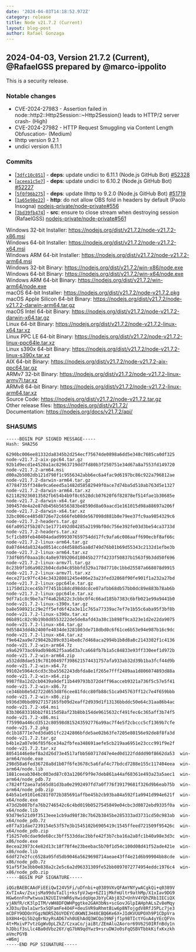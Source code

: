 ```yaml
---
date: '2024-04-03T14:18:52.972Z'
category: release
title: Node v21.7.2 (Current)
layout: blog-post
author: Rafael Gonzaga
---
```


## 2024-04-03, Version 21.7.2 (Current), @RafaelGSS prepared by @marco-ippolito

This is a security release.

### Notable changes

- CVE-2024-27983 - Assertion failed in node::http2::Http2Session::\~Http2Session() leads to HTTP/2 server crash- (High)
- CVE-2024-27982 - HTTP Request Smuggling via Content Length Obfuscation- (Medium)
- llhttp version 9.2.1
- undici version 6.11.1

### Commits

- \[[`3dfc10c851`](https://github.com/nodejs/node/commit/3dfc10c851)] - **deps**: update undici to 6.11.1 (Node.js GitHub Bot) [#52328](https://github.com/nodejs/node/pull/52328)
- \[[`aceea1c5e7`](https://github.com/nodejs/node/commit/aceea1c5e7)] - **deps**: update undici to 6.10.2 (Node.js GitHub Bot) [#52227](https://github.com/nodejs/node/pull/52227)
- \[[`5f0f96b275`](https://github.com/nodejs/node/commit/5f0f96b275)] - **deps**: update llhttp to 9.2.0 (Node.js GitHub Bot) [#51719](https://github.com/nodejs/node/pull/51719)
- \[[`1a65e98e22`](https://github.com/nodejs/node/commit/1a65e98e22)] - **http**: do not allow OBS fold in headers by default (Paolo Insogna) [nodejs-private/node-private#556](https://github.com/nodejs-private/node-private/pull/556)
- \[[`3bd39fb474`](https://github.com/nodejs/node/commit/3bd39fb474)] - **src**: ensure to close stream when destroying session (RafaelGSS) [nodejs-private/node-private#561](https://github.com/nodejs-private/node-private/pull/561)

Windows 32-bit Installer: https://nodejs.org/dist/v21.7.2/node-v21.7.2-x86.msi \
Windows 64-bit Installer: https://nodejs.org/dist/v21.7.2/node-v21.7.2-x64.msi \
Windows ARM 64-bit Installer: https://nodejs.org/dist/v21.7.2/node-v21.7.2-arm64.msi \
Windows 32-bit Binary: https://nodejs.org/dist/v21.7.2/win-x86/node.exe \
Windows 64-bit Binary: https://nodejs.org/dist/v21.7.2/win-x64/node.exe \
Windows ARM 64-bit Binary: https://nodejs.org/dist/v21.7.2/win-arm64/node.exe \
macOS 64-bit Installer: https://nodejs.org/dist/v21.7.2/node-v21.7.2.pkg \
macOS Apple Silicon 64-bit Binary: https://nodejs.org/dist/v21.7.2/node-v21.7.2-darwin-arm64.tar.gz \
macOS Intel 64-bit Binary: https://nodejs.org/dist/v21.7.2/node-v21.7.2-darwin-x64.tar.gz \
Linux 64-bit Binary: https://nodejs.org/dist/v21.7.2/node-v21.7.2-linux-x64.tar.xz \
Linux PPC LE 64-bit Binary: https://nodejs.org/dist/v21.7.2/node-v21.7.2-linux-ppc64le.tar.xz \
Linux s390x 64-bit Binary: https://nodejs.org/dist/v21.7.2/node-v21.7.2-linux-s390x.tar.xz \
AIX 64-bit Binary: https://nodejs.org/dist/v21.7.2/node-v21.7.2-aix-ppc64.tar.gz \
ARMv7 32-bit Binary: https://nodejs.org/dist/v21.7.2/node-v21.7.2-linux-armv7l.tar.xz \
ARMv8 64-bit Binary: https://nodejs.org/dist/v21.7.2/node-v21.7.2-linux-arm64.tar.xz \
Source Code: https://nodejs.org/dist/v21.7.2/node-v21.7.2.tar.gz \
Other release files: https://nodejs.org/dist/v21.7.2/ \
Documentation: https://nodejs.org/docs/v21.7.2/api/

### SHASUMS

```
-----BEGIN PGP SIGNED MESSAGE-----
Hash: SHA256

6290bc006ee81332da8345b2d254ecf75674de0898a6dd5e348c7685ca0df325  node-v21.7.2-aix-ppc64.tar.gz
92b1d9ecd1e4520a1ac82963719dd7fd80b3f250751e34d67a8a7553fd149720  node-v21.7.2-arm64.msi
d00a2b5002db121d798f1c9556342abb6ec6a4fac9d6197bc86c922a796812ae  node-v21.7.2-darwin-arm64.tar.gz
47784735ff348e9ca6eed5a1482d58582949f0ace7d74ba5d510ab763d5e1327  node-v21.7.2-darwin-arm64.tar.xz
6211829236013582fb654b4b9f8c6528dcb07620f6f82878ef514fae1b30685e  node-v21.7.2-darwin-x64.tar.gz
309457de4a2e87db456b5656383be8590d8a69aacd1e161015d98a88697a206f  node-v21.7.2-darwin-x64.tar.xz
32bc006ce485d8726e72c666feb08de567098d881b8e79ee37fc9aa9854329c6  node-v21.7.2-headers.tar.gz
66fa0952f5b207c1e1771492d04285a2199bf0dc756e392fe03d3be54ca3733d  node-v21.7.2-headers.tar.xz
5cf1cb89feb40404adad999307659754dd17fc9afa6c086aaff690ecbf8af66c  node-v21.7.2-linux-arm64.tar.gz
0a07d44da8324ad0514ccd4d588d5aa8d749d76b01b69d55343c2132d1efbe3b  node-v21.7.2-linux-arm64.tar.xz
73df605f0aaa18c4a8e9789206d18045b277f4233f50837b1563f9b3dd50f696  node-v21.7.2-linux-armv7l.tar.gz
8c23b9f1d6a9022b04cda94c85bbfd329a178d7710c1bbd25587a668078d9915  node-v21.7.2-linux-armv7l.tar.xz
4ece271c97fc434c34328081245e406e23a23fed32868f90fe901f1a232a27bd  node-v21.7.2-linux-ppc64le.tar.gz
11750d12cec45b7f7451b18dcd98ddcdce07afbb68db57bb0dc89e883b78ab6b  node-v21.7.2-linux-ppc64le.tar.xz
9df7a1c8c9be7a7f4a62b822c3cbbc0f4c66ad185b7383c6bfb021e99a9441b0  node-v21.7.2-linux-s390x.tar.gz
ba8e598921c29e2ff5efd6f42a3e11c765a77339ac7ef7e1b55c6aba95f3bf8b  node-v21.7.2-linux-s390x.tar.xz
06b891c82c9b19b8d8553222de5de8afd43a38c1b898f9ca323e1d2e22da9075  node-v21.7.2-linux-x64.tar.gz
9d55843dd4b2400fe4034de3281003de718dbd0c6f61ce6b53e94e987b16c9dc  node-v21.7.2-linux-x64.tar.xz
f9e642aa9e729842b289c0314be8c7d468aca2994b1b8d8a8c2143382f1c4136  node-v21.7.2-win-arm64.7z
a9a62973ac69adb98d62f5aa6d3a7ca668fb7b1a5c84833e93ff330eef1d972b  node-v21.7.2-win-arm64.zip
a532dd8dae519c78100497f398621574431757afa933ab32d39b1ba3fcf44d9b  node-v21.7.2-win-x64.7z
99102e5964c6cd3c3ba5562243dbfda8e1f265e7fff2489aa1d806074893d88a  node-v21.7.2-win-x64.zip
9987f8a12d2cb0439a9def11b449793b372d4ff96acceb9321a736f5c57e5f41  node-v21.7.2-win-x86.7z
ce346bb8e5d2722d653d8f6cee81fdcc80fb88c51ca945763ff12c7e4f659bbb  node-v21.7.2-win-x86.zip
b936d30bbd0927157165fb09d2eaff2d939d1f13136bbddc50e64c31aa86b4ac  node-v21.7.2-x64.msi
83b30683316bb2f8115d58af23b8bb154de9615632cf491fec6c365aff3b74f5  node-v21.7.2-x86.msi
f75990a446cd3512c80598d815243592776a99ac7f4e5f2cbccc5cf1369b7cfe  node-v21.7.2.pkg
dc1b18771e7ed3da051fc2242806bfde5ae02b63fe7205e80156e92de8f8fa3d  node-v21.7.2.tar.gz
b4b1e2a07e96f85f6ce34a2fbfea348691aefe5cb219aa6951e23ccc991f9e2f  node-v21.7.2.tar.xz
80541446e8ef8a2d26d73e4517afbb560717d47e4ed0d122fdddd90f8662da53  win-arm64/node.exe
298d58a6fed36728a8d1b07f6fe3678c5a6faf4c77bdcd7288e155c117404eea  win-arm64/node.lib
1881ceeab304bc003ed87c03a1206f9f9e7deb861a44af68361e493a23a5aec1  win-arm64/node_pdb.7z
c7824ff2aea7a565d81d3ba0e2992497fd7a0f776f39179681f326d9b6eab75b  win-arm64/node_pdb.zip
64b5a1e9101e6281f072b385691affbe45b2cb93ba84a592f1a9941d994e621f  win-x64/node.exe
473d2b087bfa76b2746542c6c4bd019b0527545849e04cbc3d0872ebd9335f0a  win-x64/node.lib
93d79e521d9f3513eee1cb9ad98f38c7b62b3845be285333ad3731cd50c983ab  win-x64/node_pdb.7z
e8f7a31dae7239154e53f57e3b1545102b6905419c1545ffeed721509f95426c  win-x64/node_pdb.zip
f16257e0cdae9de68cc3bff533ddac2bbfe42f3b7cba16a2a8fc1b40a98e3d3c  win-x86/node.exe
8ecea23973c4e82d13c18f78f4e23beebac5b70f1d54c100d08d41f52ade421e  win-x86/node.lib
6ddf27e2fcc6528a95fd5db9046a5629698714aeae43ff4e21d6b99904bb8cde  win-x86/node_pdb.7z
91af5f3e3bb0e838a2c2e5c6a2d96331309fe52bb0897072774954eddc1976c4  win-x86/node_pdb.zip
-----BEGIN PGP SIGNATURE-----

iQGzBAEBCAAdFiEEiQwI24V5Fi/uDfnbi+q0389VXvQFAmYNYywACgkQi+q0389V
XvTIxAv/ZsxjsMa99duTaIlj+ksfpVJwp+6ZI1jMkFmUltr9athMp/X1xIav9DG9
HGw6nnFnPwtwua1N2UIIVnWR6yXwidqUqeJbYyCAbj83Z+UnhV4YQhZRb1IECiQX
yjANfR/cK3lpITM/vWH8DFQWHPggtke2GAH3bNs+scGovJGlpIAHphALsZv8eMqy
xJD3u/Dala1wr5xSQFamFe4O4F+deuSVR9aRhmtBiw6p8NTojgdV8RfJ5PLc7je3
mCDFY9ODOnYGgzNOR5Z6UYDEYCdKWNIJH48CBQ6Ke6X+JIdKVUUPOXh9P1CDpVra
bX8H4+Qi5b2q0rNzyRsAD67xh0UEhAdQ3WCQo39NFjf1p98TIctYGuA4yYEcQFVn
4t+MxivP7vtzGgWv0pLZkZ/CzxaCo/jaiBt/ZEmAlu2Aoror69V62S0IRfnBdy1n
hJDbif3sLlc4Ba0dVbz26Y/qG7bN9qdYwz9+sruDWJo0sFqQSBVTbbkKifxKxzkh
aVmcPGYB
=W6mj
-----END PGP SIGNATURE-----
```
